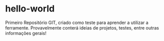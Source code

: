 # hello-world
Primeiro Repositório GIT, criado como teste para aprender a utilizar a ferramente. Provavelmente conterá ideias de projetos, testes, entre outras informações gerais!
